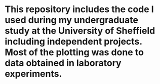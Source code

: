 # This repository includes  the code I used during my undergraduate study at the University of Sheffield including independent projects. Most of the plotting was done to data obtained in laboratory experiments.
